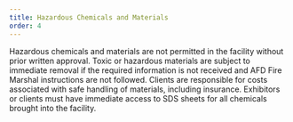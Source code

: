 ```yaml
---
title: Hazardous Chemicals and Materials
order: 4
---
```


Hazardous chemicals and materials are not permitted in the facility without prior written approval. Toxic or hazardous materials are subject to immediate removal if the required information is not received and AFD Fire Marshal instructions are not followed. Clients are responsible for costs associated with safe handling of materials, including insurance. Exhibitors or clients must have immediate access to SDS sheets for all chemicals brought into the facility.
